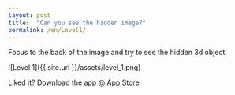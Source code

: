 ```yaml
---
layout: post
title:  "Can you see the hidden image?"
permalink: /en/Level1/
---
```

Focus to the back of the image and try to see the hidden 3d object.

![Level 1]({{ site.url }}/assets/level_1.png)

Liked it? Download the app @ [App Store][app_store] 

[app_store]: http://appstore.com